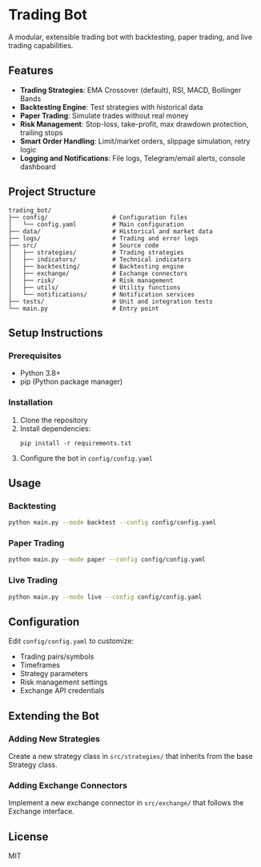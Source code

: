 # Trading Bot

A modular, extensible trading bot with backtesting, paper trading, and live trading capabilities.

## Features

- **Trading Strategies**: EMA Crossover (default), RSI, MACD, Bollinger Bands
- **Backtesting Engine**: Test strategies with historical data
- **Paper Trading**: Simulate trades without real money
- **Risk Management**: Stop-loss, take-profit, max drawdown protection, trailing stops
- **Smart Order Handling**: Limit/market orders, slippage simulation, retry logic
- **Logging and Notifications**: File logs, Telegram/email alerts, console dashboard

## Project Structure

```
trading_bot/
├── config/                  # Configuration files
│   └── config.yaml          # Main configuration
├── data/                    # Historical and market data
├── logs/                    # Trading and error logs
├── src/                     # Source code
│   ├── strategies/          # Trading strategies
│   ├── indicators/          # Technical indicators
│   ├── backtesting/         # Backtesting engine
│   ├── exchange/            # Exchange connectors
│   ├── risk/                # Risk management
│   ├── utils/               # Utility functions
│   └── notifications/       # Notification services
├── tests/                   # Unit and integration tests
└── main.py                  # Entry point
```

## Setup Instructions

### Prerequisites

- Python 3.8+
- pip (Python package manager)

### Installation

1. Clone the repository
2. Install dependencies:
   ```
   pip install -r requirements.txt
   ```
3. Configure the bot in `config/config.yaml`

## Usage

### Backtesting

```bash
python main.py --mode backtest --config config/config.yaml
```

### Paper Trading

```bash
python main.py --mode paper --config config/config.yaml
```

### Live Trading

```bash
python main.py --mode live --config config/config.yaml
```

## Configuration

Edit `config/config.yaml` to customize:
- Trading pairs/symbols
- Timeframes
- Strategy parameters
- Risk management settings
- Exchange API credentials

## Extending the Bot

### Adding New Strategies

Create a new strategy class in `src/strategies/` that inherits from the base Strategy class.

### Adding Exchange Connectors

Implement a new exchange connector in `src/exchange/` that follows the Exchange interface.

## License

MIT